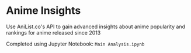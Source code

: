 # Anime Insights

Use AniList.co's API to gain advanced insights about anime popularity and rankings for anime released since 2013

Completed using Jupyter Notebook: `Main Analysis.ipynb`
